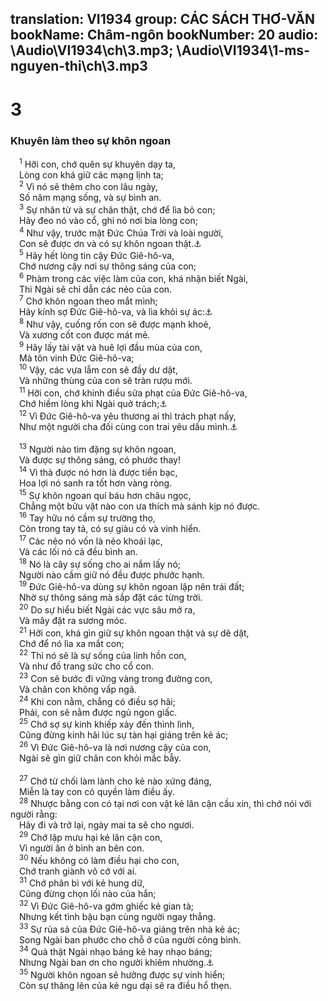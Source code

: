 translation: VI1934
group: CÁC SÁCH THƠ-VĂN
bookName: Châm-ngôn 
bookNumber: 20
audio: \Audio\VI1934\ch\3.mp3; \Audio\VI1934\1-ms-nguyen-thi\ch\3.mp3
-------

<div class="title"><h1>3</h1><h3>Khuyên làm theo sự khôn ngoan</h3></div>
<span class="verse ch_3_1"> <sup>1</sup> Hỡi con, chớ quên sự khuyên dạy ta, <br/> Lòng con khá giữ các mạng lịnh ta; <br/></span>
<span class="verse ch_3_2"> <sup>2</sup> Vì nó sẽ thêm cho con lâu ngày, <br/> Số năm mạng sống, và sự bình an. <br/></span>
<span class="verse ch_3_3"> <sup>3</sup> Sự nhân từ và sự chân thật, chớ để lìa bỏ con; <br/> Hãy đeo nó vào cổ, ghi nó nơi bia lòng con; <br/></span>
<span class="verse ch_3_4"> <sup>4</sup> Như vậy, trước mặt Đức Chúa Trời và loài người, <br/> Con sẽ được ơn và có sự khôn ngoan thật.<a data-toggle="tooltip" data-placement="bottom" title="Lu 2:52">⚓</a><br/></span>
<span class="verse ch_3_5"> <sup>5</sup> Hãy hết lòng tin cậy Đức Giê-hô-va, <br/> Chớ nương cậy nơi sự thông sáng của con; <br/></span>
<span class="verse ch_3_6"> <sup>6</sup> Phàm trong các việc làm của con, khá nhận biết Ngài, <br/> Thì Ngài sẽ chỉ dẫn các nẻo của con. <br/></span>
<span class="verse ch_3_7"> <sup>7</sup> Chớ khôn ngoan theo mắt mình; <br/> Hãy kính sợ Đức Giê-hô-va, và lìa khỏi sự ác:<a data-toggle="tooltip" data-placement="bottom" title="Ro 12:16">⚓</a><br/></span>
<span class="verse ch_3_8"> <sup>8</sup> Như vậy, cuống rốn con sẽ được mạnh khoẻ, <br/> Và xương cốt con được mát mẻ. <br/></span>
<span class="verse ch_3_9"> <sup>9</sup> Hãy lấy tài vật và huê lợi đầu mùa của con, <br/> Mà tôn vinh Đức Giê-hô-va; <br/></span>
<span class="verse ch_3_10"> <sup>10</sup> Vậy, các vựa lẫm con sẽ đầy dư dật, <br/> Và những thùng của con sẽ tràn rượu mới. <br/></span>
<span class="verse ch_3_11"> <sup>11</sup> Hỡi con, chớ khinh điều sửa phạt của Đức Giê-hô-va, <br/> Chớ hiềm lòng khi Ngài quở trách;<a data-toggle="tooltip" data-placement="bottom" title="Giop 5:17; He 12:5-6">⚓</a><br/></span>
<span class="verse ch_3_12"> <sup>12</sup> Vì Đức Giê-hô-va yêu thương ai thì trách phạt nấy, <br/> Như một người cha đối cùng con trai yêu dấu mình.<a data-toggle="tooltip" data-placement="bottom" title="Kh 3:19">⚓</a><br/> <br/></span>
<span class="verse ch_3_13"> <sup>13</sup> Người nào tìm đặng sự khôn ngoan, <br/> Và được sự thông sáng, có phước thay! <br/></span>
<span class="verse ch_3_14"> <sup>14</sup> Vì thà được nó hơn là được tiền bạc, <br/> Hoa lợi nó sanh ra tốt hơn vàng ròng. <br/></span>
<span class="verse ch_3_15"> <sup>15</sup> Sự khôn ngoan quí báu hơn châu ngọc, <br/> Chẳng một bửu vật nào con ưa thích mà sánh kịp nó được. <br/></span>
<span class="verse ch_3_16"> <sup>16</sup> Tay hữu nó cầm sự trường thọ, <br/> Còn trong tay tả, có sự giàu có và vinh hiển. <br/></span>
<span class="verse ch_3_17"> <sup>17</sup> Các nẻo nó vốn là nẻo khoái lạc, <br/> Và các lối nó cả đều bình an. <br/></span>
<span class="verse ch_3_18"> <sup>18</sup> Nó là cây sự sống cho ai nắm lấy nó; <br/> Người nào cầm giữ nó đều được phước hạnh. <br/></span>
<span class="verse ch_3_19"> <sup>19</sup> Đức Giê-hô-va dùng sự khôn ngoan lập nên trái đất; <br/> Nhờ sự thông sáng mà sắp đặt các từng trời. <br/></span>
<span class="verse ch_3_20"> <sup>20</sup> Do sự hiểu biết Ngài các vực sâu mở ra, <br/> Và mây đặt ra sương móc. <br/></span>
<span class="verse ch_3_21"> <sup>21</sup> Hỡi con, khá gìn giữ sự khôn ngoan thật và sự dẽ dặt, <br/> Chớ để nó lìa xa mắt con; <br/></span>
<span class="verse ch_3_22"> <sup>22</sup> Thì nó sẽ là sự sống của linh hồn con, <br/> Và như đồ trang sức cho cổ con. <br/></span>
<span class="verse ch_3_23"> <sup>23</sup> Con sẽ bước đi vững vàng trong đường con, <br/> Và chân con không vấp ngã. <br/></span>
<span class="verse ch_3_24"> <sup>24</sup> Khi con nằm, chẳng có điều sợ hãi; <br/> Phải, con sẽ nằm được ngủ ngon giấc. <br/></span>
<span class="verse ch_3_25"> <sup>25</sup> Chớ sợ sự kinh khiếp xảy đến thình lình, <br/> Cũng đừng kinh hãi lúc sự tàn hại giáng trên kẻ ác; <br/></span>
<span class="verse ch_3_26"> <sup>26</sup> Vì Đức Giê-hô-va là nơi nương cậy của con, <br/> Ngài sẽ gìn giữ chân con khỏi mắc bẫy. <br/> <br/></span>
<span class="verse ch_3_27"> <sup>27</sup> Chớ từ chối làm lành cho kẻ nào xứng đáng, <br/> Miễn là tay con có quyền làm điều ấy. <br/></span>
<span class="verse ch_3_28"> <sup>28</sup> Nhược bằng con có tại nơi con vật kẻ lân cận cầu xin, thì chớ nói với người rằng: <br/> Hãy đi và trở lại, ngày mai ta sẽ cho ngươi. <br/></span>
<span class="verse ch_3_29"> <sup>29</sup> Chớ lập mưu hại kẻ lân cận con, <br/> Vì người ăn ở bình an bên con. <br/></span>
<span class="verse ch_3_30"> <sup>30</sup> Nếu không có làm điều hại cho con, <br/> Chớ tranh giành vô cớ với ai. <br/></span>
<span class="verse ch_3_31"> <sup>31</sup> Chớ phân bì với kẻ hung dữ, <br/> Cũng đừng chọn lối nào của hắn; <br/></span>
<span class="verse ch_3_32"> <sup>32</sup> Vì Đức Giê-hô-va gớm ghiếc kẻ gian tà; <br/> Nhưng kết tình bậu bạn cùng người ngay thẳng. <br/></span>
<span class="verse ch_3_33"> <sup>33</sup> Sự rủa sả của Đức Giê-hô-va giáng trên nhà kẻ ác; <br/> Song Ngài ban phước cho chỗ ở của người công bình. <br/></span>
<span class="verse ch_3_34"> <sup>34</sup> Quả thật Ngài nhạo báng kẻ hay nhạo báng; <br/> Nhưng Ngài ban ơn cho người khiêm nhường.<a data-toggle="tooltip" data-placement="bottom" title="Gia 4:6; 1Phi 5:5">⚓</a><br/></span>
<span class="verse ch_3_35"> <sup>35</sup> Người khôn ngoan sẽ hưởng được sự vinh hiển; <br/> Còn sự thăng lên của kẻ ngu dại sẽ ra điều hổ thẹn. <br/> <br/></span>
